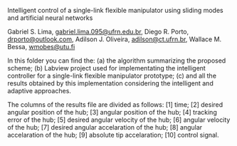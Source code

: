 Intelligent control of a single-link flexible manipulator using sliding modes and artificial neural networks

Gabriel S. Lima, gabriel.lima.095@ufrn.edu.br, 
Diego R. Porto, drporto@outlook.com,
Adilson J. Oliveira, adilson@ct.ufrn.br,
Wallace M. Bessa, wmobes@utu.fi

In this folder you can find the:
(a) the algorithm summarizing the proposed scheme;
(b) Labview project used for implementating the intelligent controller for a single-link flexible manipulator prototype;
(c) and all the results obtained by this implementation considering the intelligent and adaptive approaches.

The columns of the results file are divided as follows:
[1] time;
[2] desired angular position of the hub;
[3] angular position of the hub;
[4] tracking error of the hub;
[5] desired angular velocity of the hub;
[6] angular velocity of the hub;
[7] desired angular accelaration of the hub;
[8] angular accelaration of the hub;
[9] absolute tip accelaration;
[10] control signal.

